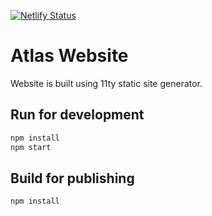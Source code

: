 [![Netlify Status](https://api.netlify.com/api/v1/badges/bc69cb13-667b-4e6e-8762-081c31169988/deploy-status)](https://app.netlify.com/sites/gallant-ptolemy-d1eb76/deploys)

# Atlas Website

Website is built using 11ty static site generator.

## Run for development

```bash
npm install
npm start
```

## Build for publishing

```bash
npm install
```

